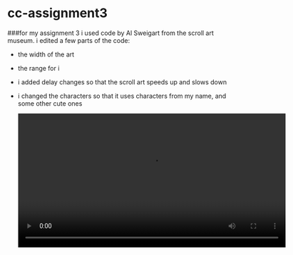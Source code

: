 # cc-assignment3
###for my assignment 3 i used code by Al Sweigart from the scroll art museum. i edited a few parts of the code: 
- the width of the art
- the range for i
- i added delay changes so that the scroll art speeds up and slows down
- i changed the characters so that it uses characters from my name, and some other cute ones
  


  <video controls width="600">
    <source src="./scroll-art.mov" type="video/mp4">
    Your browser does not support the video tag.
</video>
 
